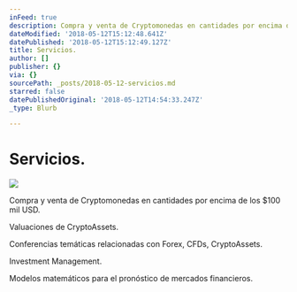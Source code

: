 ```yaml
---
inFeed: true
description: Compra y venta de Cryptomonedas en cantidades por encima de los $100 mil USD.
dateModified: '2018-05-12T15:12:48.641Z'
datePublished: '2018-05-12T15:12:49.127Z'
title: Servicios.
author: []
publisher: {}
via: {}
sourcePath: _posts/2018-05-12-servicios.md
starred: false
datePublishedOriginal: '2018-05-12T14:54:33.247Z'
_type: Blurb

---
```

# Servicios.
![](https://the-grid-user-content.s3-us-west-2.amazonaws.com/6e4df961-09a3-426f-ac19-7a6759052f88.jpg)

Compra y venta de Cryptomonedas en cantidades por encima de los $100 mil USD.

Valuaciones de CryptoAssets.

Conferencias temáticas relacionadas con Forex, CFDs, CryptoAssets.

Investment Management.

Modelos matemáticos para el pronóstico de mercados financieros.